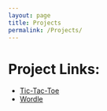 ```yaml
---
layout: page
title: Projects
permalink: /Projects/
---
```

# Project Links:
- [Tic-Tac-Toe](https://fug1t1ve.github.io/tic-tac-toe)
- [Wordle](https://fug1t1ve.github.io/wordle)